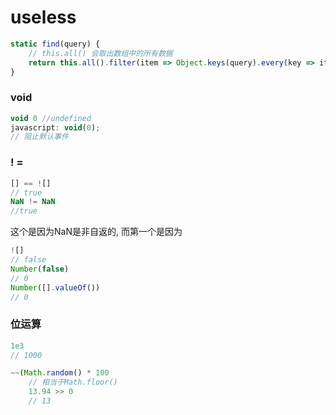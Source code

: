 # useless

``` js
static find(query) {
    // this.all() 会取出数组中的所有数据
    return this.all().filter(item => Object.keys(query).every(key => item[key] === query[key]))
}
```

### void

``` js
void 0 //undefined
javascript: void(0);
// 阻止默认事件
```

### ! =

``` js
[] == ![]
// true
NaN != NaN
//true
```

这个是因为NaN是非自返的, 而第一个是因为

``` js
![]
// false
Number(false)
// 0
Number([].valueOf())
// 0
```

### 位运算

``` js
1e3
// 1000
```

``` js
~~(Math.random() * 100
    // 相当于Math.floor()
    13.94 >> 0
    // 13
```

